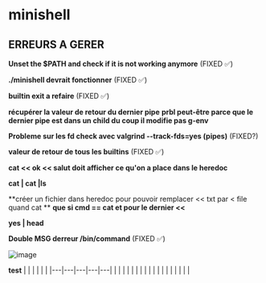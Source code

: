 # minishell

## ERREURS A GERER

**Unset the $PATH and check if it is not working anymore** (FIXED ✅)

**./minishell devrait fonctionner** (FIXED ✅)

**builtin exit a refaire** (FIXED ✅)

**récupérer la valeur de retour du dernier pipe**
**prbl peut-être parce que le dernier pipe est dans un child du coup il modifie pas g-env**

**Probleme sur les fd check avec valgrind --track-fds=yes (pipes)** (FIXED?)

**valeur de retour de tous les builtins** (FIXED ✅)

**cat << ok << salut doit afficher ce qu'on a place dans le heredoc**

**cat | cat |ls**

**créer un fichier dans heredoc pour pouvoir remplacer << txt par < file quand cat **
**que si cmd == cat et pour le dernier <<**

**yes | head**

**Double MSG derreur /bin/command** (FIXED ✅)

![image](https://cdn.discordapp.com/attachments/856902451403423745/969613000052994068/unknown.png)

**test**
|   |   |   |   |   |
|---|---|---|---|---|
|   |   |   |   |   |
|   |   |   |   |   |
|   |   |   |   |   |
